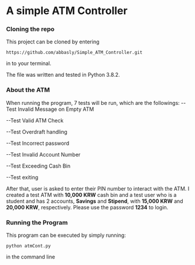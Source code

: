 
# A simple ATM Controller

 ### Cloning the repo

This project can be cloned by entering

```console
https://github.com/abbasly/Simple_ATM_Controller.git
```

in to your terminal.

The file was written and tested in Python 3.8.2.


 ### About the ATM

When running the program, 7 tests will be run, which are the followings:
--Test Invalid Message on Empty ATM

--Test Valid ATM Check

--Test Overdraft handling 

--Test Incorrect password

--Test Invalid Account Number

--Test Exceeding Cash Bin

--Test exiting 

After that, user is asked to enter their PIN number to interact with the ATM. I created a test ATM with **10,000 KRW** cash bin and a test user who is a student and has 2 accounts, **Savings** and **Stipend**, with **15,000 KRW** and **20,000 KRW**, respectively. 
Please use the password **1234** to login.
 

 ### Running the Program
 This program can be executed by simply running:
 
 ```console
 python atmCont.py
```
 
 
 in the command line
 
